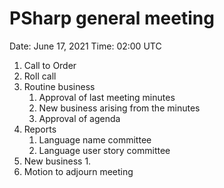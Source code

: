 # PSharp general meeting

Date: June 17, 2021
Time: 02:00 UTC

1. Call to Order
1. Roll call
1. Routine business
    1. Approval of last meeting minutes
    1. New business arising from the minutes
    1. Approval of agenda
1. Reports
    1. Language name committee
    2. Language user story committee
2. New business
    1. 
3. Motion to adjourn meeting
